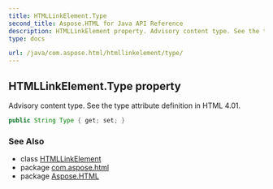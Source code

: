 ```yaml
---
title: HTMLLinkElement.Type
second_title: Aspose.HTML for Java API Reference
description: HTMLLinkElement property. Advisory content type. See the type attribute definition in HTML 4.01
type: docs

url: /java/com.aspose.html/htmllinkelement/type/
---
```

## HTMLLinkElement.Type property

Advisory content type. See the type attribute definition in HTML 4.01.

```java
public String Type { get; set; }
```

### See Also

* class [HTMLLinkElement](../)
* package [com.aspose.html](../../../com.aspose.html/)
* package [Aspose.HTML](../../../)
